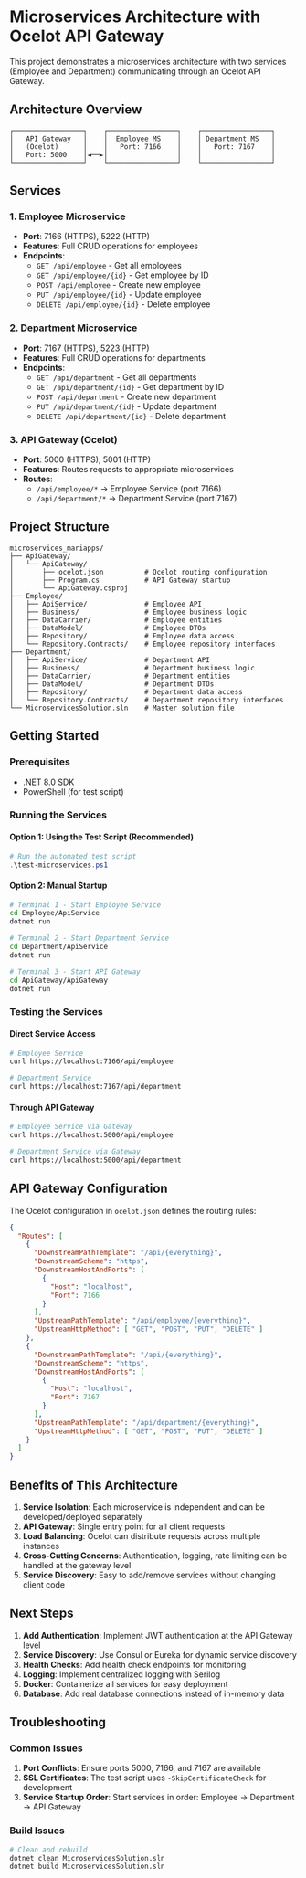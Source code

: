 # Microservices Architecture with Ocelot API Gateway

This project demonstrates a microservices architecture with two services (Employee and Department) communicating through an Ocelot API Gateway.

## Architecture Overview

```
┌─────────────────┐    ┌─────────────────┐    ┌─────────────────┐
│   API Gateway   │    │  Employee MS    │    │ Department MS   │
│   (Ocelot)      │    │   Port: 7166    │    │   Port: 7167    │
│   Port: 5000    │◄──►│                 │    │                 │
└─────────────────┘    └─────────────────┘    └─────────────────┘
```

## Services

### 1. Employee Microservice
- **Port**: 7166 (HTTPS), 5222 (HTTP)
- **Features**: Full CRUD operations for employees
- **Endpoints**:
  - `GET /api/employee` - Get all employees
  - `GET /api/employee/{id}` - Get employee by ID
  - `POST /api/employee` - Create new employee
  - `PUT /api/employee/{id}` - Update employee
  - `DELETE /api/employee/{id}` - Delete employee

### 2. Department Microservice
- **Port**: 7167 (HTTPS), 5223 (HTTP)
- **Features**: Full CRUD operations for departments
- **Endpoints**:
  - `GET /api/department` - Get all departments
  - `GET /api/department/{id}` - Get department by ID
  - `POST /api/department` - Create new department
  - `PUT /api/department/{id}` - Update department
  - `DELETE /api/department/{id}` - Delete department

### 3. API Gateway (Ocelot)
- **Port**: 5000 (HTTPS), 5001 (HTTP)
- **Features**: Routes requests to appropriate microservices
- **Routes**:
  - `/api/employee/*` → Employee Service (port 7166)
  - `/api/department/*` → Department Service (port 7167)

## Project Structure

```
microservices_mariapps/
├── ApiGateway/
│   └── ApiGateway/
│       ├── ocelot.json          # Ocelot routing configuration
│       ├── Program.cs           # API Gateway startup
│       └── ApiGateway.csproj
├── Employee/
│   ├── ApiService/              # Employee API
│   ├── Business/                # Employee business logic
│   ├── DataCarrier/             # Employee entities
│   ├── DataModel/               # Employee DTOs
│   ├── Repository/              # Employee data access
│   └── Repository.Contracts/    # Employee repository interfaces
├── Department/
│   ├── ApiService/              # Department API
│   ├── Business/                # Department business logic
│   ├── DataCarrier/             # Department entities
│   ├── DataModel/               # Department DTOs
│   ├── Repository/              # Department data access
│   └── Repository.Contracts/    # Department repository interfaces
└── MicroservicesSolution.sln    # Master solution file
```

## Getting Started

### Prerequisites
- .NET 8.0 SDK
- PowerShell (for test script)

### Running the Services

#### Option 1: Using the Test Script (Recommended)
```powershell
# Run the automated test script
.\test-microservices.ps1
```

#### Option 2: Manual Startup
```bash
# Terminal 1 - Start Employee Service
cd Employee/ApiService
dotnet run

# Terminal 2 - Start Department Service  
cd Department/ApiService
dotnet run

# Terminal 3 - Start API Gateway
cd ApiGateway/ApiGateway
dotnet run
```

### Testing the Services

#### Direct Service Access
```bash
# Employee Service
curl https://localhost:7166/api/employee

# Department Service
curl https://localhost:7167/api/department
```

#### Through API Gateway
```bash
# Employee Service via Gateway
curl https://localhost:5000/api/employee

# Department Service via Gateway
curl https://localhost:5000/api/department
```

## API Gateway Configuration

The Ocelot configuration in `ocelot.json` defines the routing rules:

```json
{
  "Routes": [
    {
      "DownstreamPathTemplate": "/api/{everything}",
      "DownstreamScheme": "https",
      "DownstreamHostAndPorts": [
        {
          "Host": "localhost",
          "Port": 7166
        }
      ],
      "UpstreamPathTemplate": "/api/employee/{everything}",
      "UpstreamHttpMethod": [ "GET", "POST", "PUT", "DELETE" ]
    },
    {
      "DownstreamPathTemplate": "/api/{everything}",
      "DownstreamScheme": "https", 
      "DownstreamHostAndPorts": [
        {
          "Host": "localhost",
          "Port": 7167
        }
      ],
      "UpstreamPathTemplate": "/api/department/{everything}",
      "UpstreamHttpMethod": [ "GET", "POST", "PUT", "DELETE" ]
    }
  ]
}
```

## Benefits of This Architecture

1. **Service Isolation**: Each microservice is independent and can be developed/deployed separately
2. **API Gateway**: Single entry point for all client requests
3. **Load Balancing**: Ocelot can distribute requests across multiple instances
4. **Cross-Cutting Concerns**: Authentication, logging, rate limiting can be handled at the gateway level
5. **Service Discovery**: Easy to add/remove services without changing client code

## Next Steps

1. **Add Authentication**: Implement JWT authentication at the API Gateway level
2. **Service Discovery**: Use Consul or Eureka for dynamic service discovery
3. **Health Checks**: Add health check endpoints for monitoring
4. **Logging**: Implement centralized logging with Serilog
5. **Docker**: Containerize all services for easy deployment
6. **Database**: Add real database connections instead of in-memory data

## Troubleshooting

### Common Issues

1. **Port Conflicts**: Ensure ports 5000, 7166, and 7167 are available
2. **SSL Certificates**: The test script uses `-SkipCertificateCheck` for development
3. **Service Startup Order**: Start services in order: Employee → Department → API Gateway

### Build Issues
```bash
# Clean and rebuild
dotnet clean MicroservicesSolution.sln
dotnet build MicroservicesSolution.sln
```

